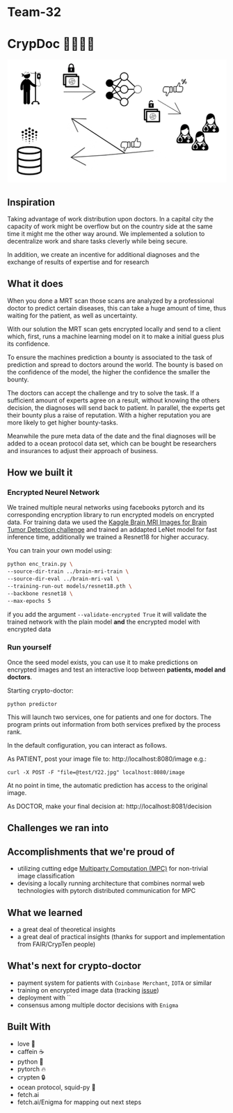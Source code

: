 # Team-32

# CrypDoc 👨‍⚕️👩‍⚕️
![alt text](sketch.png "CrypDoc Sketch")
## Inspiration
Taking advantage of work distribution upon doctors. In a capital city the capacity of work might be overflow but on
 the country side at the same time it might me the other way around. We implemented a solution to decentralize work
  and share tasks cleverly while being secure.

In addition, we create an incentive for additional diagnoses and the exchange of results of expertise and for research

## What it does
When you done a MRT scan those scans are analyzed by a professional doctor to predict certain diseases, this can take 
a huge amount of time, thus waiting for the patient, as well as uncertainty. 

With our solution the MRT scan gets encrypted locally and send to a client which, first, runs a machine learning model 
on it to make a initial guess plus its confidence. 

To ensure the machines prediction a bounty is associated to the task of prediction and spread to doctors around
 the world. The bounty is based on the confidence of the model, the higher the confidence the smaller the bounty. 

The doctors can accept the challenge and try to solve the task. If a sufficient amount of experts agree on a result,
 without knowing the others decision, the diagnoses will send back to patient. In parallel, 
 the experts get their bounty plus a raise of reputation.
  With a higher reputation you are more likely to get higher bounty-tasks.

Meanwhile the pure meta data of the date and the final diagnoses will be added to a ocean protocol data set,
 which can be bought be researchers and insurances to adjust their approach of business.

## How we built it
### Encrypted Neurel Network
We trained multiple neural networks using facebooks pytorch and its corresponding encryption library
 to run encrypted models on encrypted data. For training data we used the 
 [Kaggle Brain MRI Images for Brain Tumor Detection challenge](https://www.kaggle.com/navoneel/brain-mri-images-for-brain-tumor-detection)
 and trained an addapted LeNet model for fast inference time, additionally we trained a Resnet18 for higher accuracy.
 
 You can train your own model using:
 ```bash
 python enc_train.py \
 --source-dir-train ../brain-mri-train \
 --source-dir-eval ../brain-mri-val \
 --training-run-out models/resnet18.pth \
 --backbone resnet18 \
 --max-epochs 5
```

if you add the argument `--validate-encrypted True` it will validate the trained network with the plain model **and** 
the encrypted model with encrypted data

### Run yourself
Once the seed model exists, you can use it to make predictions on encrypted images
and test an interactive loop between **patients, model and doctors**.

Starting crypto-doctor:
```
python predictor
```
This will launch two services, one for patients and one
for doctors. The program prints out information from both services prefixed 
by the process rank.

In the default configuration, you can interact as follows.

As PATIENT, post your image file to: http://localhost:8080/image
e.g.: 
```
curl -X POST -F "file=@test/Y22.jpg" localhost:8080/image
```
At no point in time, the automatic prediction has access to the original image.

As DOCTOR, make your final decision at: http://localhost:8081/decision


## Challenges we ran into
## Accomplishments that we're proud of
* utilizing cutting edge [Multiparty Computation (MPC)](https://en.wikipedia.org/wiki/Secure_multi-party_computation) for non-trivial image classification
* devising a locally running architecture that combines normal web technologies with pytorch distributed communication for MPC
## What we learned
* a great deal of theoretical insights
* a great deal of practical insights (thanks for support and implementation from FAIR/CrypTen people)
## What's next for crypto-doctor
* payment system for patients with `Coinbase Merchant`, `IOTA` or similar
* training on encrypted image data (tracking [issue](https://github.com/facebookresearch/CrypTen/issues/20))
* deployment with ``
* consensus among multiple doctor decisions with `Enigma`
## Built With
* love 💚
* caffein ☕
* python 🐍
* pytorch 🔥
* crypten 🔒
* ocean protocol, squid-py 🦑
* fetch.ai
* fetch.ai/Enigma for mapping out next steps

